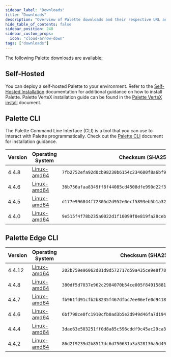 ```yaml
---
sidebar_label: "Downloads"
title: "Downloads"
description: "Overview of Palette downloads and their respective URL and checksums."
hide_table_of_contents: false
sidebar_position: 240
sidebar_custom_props:
  icon: "cloud-arrow-down"
tags: ["downloads"]
---
```


The following Palette downloads are available:

## Self-Hosted

You can deploy a self-hosted Palette to your environment. Refer to the
[Self-Hosted Installation](enterprise-version/install-palette/install-palette.md) documentation for additional guidance
on how to install Palette. Palette VerteX installation guide can be found in the
[Palette VerteX install](./vertex/install-palette-vertex/install-palette-vertex.md) document.

## Palette CLI

The Palette Command Line Interface (CLI) is a tool that you can use to interact with Palette programmatically. Check out
the [Palette CLI](./automation/palette-cli/palette-cli.md) document for installation guidance.

| Version <!-- palette-cli-version-table --> | Operating System                                                                      | Checksum (SHA256)                                                  |
| ------------------------------------------ | ------------------------------------------------------------------------------------- | ------------------------------------------------------------------ |
| 4.4.8                                      | [Linux-amd64](https://software.spectrocloud.com/palette-cli/v4.4.8/linux/cli/palette) | `7fb2752efa92d0cb98230b6154c234600f8a6bf9521fe4cb1a2c862154220591` |
| 4.4.6                                      | [Linux-amd64](https://software.spectrocloud.com/palette-cli/v4.4.6/linux/cli/palette) | `36b756afaa8349ff8f44085cd4508dfe990d22f3befeea980a65c4028a584b3f` |
| 4.4.5                                      | [Linux-amd64](https://software.spectrocloud.com/palette-cli/v4.4.5/linux/cli/palette) | `d177e996844f72305d2d952e0ecf5893eb5b1a32442543454cb9720e9fa9b935` |
| 4.4.0                                      | [Linux-amd64](https://software.spectrocloud.com/palette-cli/v4.4.0/linux/cli/palette) | `9e515f4f78b235a0022d1f10099f0e819fa28ceb356d4a97a34bb4e251a81ea1` |

## Palette Edge CLI

| Version <!-- edge-version-table --> | Operating System                                                                       | Checksum (SHA256)                                                   |
| ----------------------------------- | -------------------------------------------------------------------------------------- | ------------------------------------------------------------------- |
| 4.4.12                              | [Linux-amd64](https://software.spectrocloud.com/stylus/v4.4.12/cli/linux/palette-edge) | `202b759e96062d81d9d572717d59a435ce9e8f7865c2abb16584a1c62d5767cc`  |
| 4.4.8                               | [Linux-amd64](https://software.spectrocloud.com/stylus/v4.4.8/cli/linux/palette-edge)  | `380df5d7037e962c2984070b54ce005f849158819545a2f25f24b9d2f5dd6cca1` |
| 4.4.7                               | [Linux-amd64](https://software.spectrocloud.com/stylus/v4.4.7/cli/linux/palette-edge)  | `fb961fd91cfb2b8235f467dfbc7ee06efe0d94184a42f2f3b9a0c8534ad7b797`  |
| 4.4.6                               | [Linux-amd64](https://software.spectrocloud.com/stylus/v4.4.6/cli/linux/palette-edge)  | `6bf798ce0fc1910cfb0ad3b5e2d949d46fa7d1948372120cc82ae323b14898aa`  |
| 4.4.4                               | [Linux-amd64](https://software.spectrocloud.com/stylus/v4.4.4/cli/linux/palette-edge)  | `3dae63e503251ff0d8a85c596cddf9c45ac29ca341d0f4d47756c865121fcdb9`  |
| 4.4.2                               | [Linux-amd64](https://software.spectrocloud.com/stylus/v4.4.2/cli/linux/palette-edge)  | `86d2f9239d2b8517dc6d750631a3a328136a5d49a8ec042899879e9bd25a396e`  |
